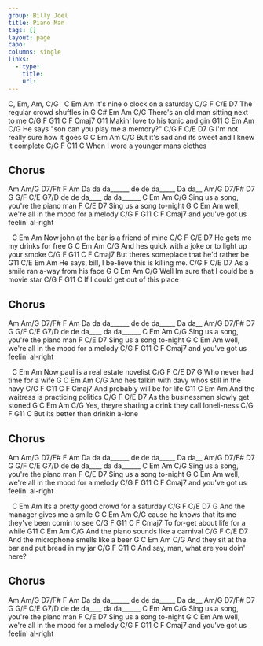 ```yaml
---
group: Billy Joel
title: Piano Man
tags: []
layout: page
capo: 
columns: single
links: 
  - type: 
    title: 
    url: 
---
```



C, Em, Am, C/G
&nbsp;    C      Em           Am
It's nine o clock on a saturday
C/G  F       C/E             D7
The regular crowd shuffles in
G           C#     Em        Am         C/G
There's an old man sitting next to me
C/G    F           G11       C     F  Cmaj7  G11
Makin' love to his tonic and gin
G11      C           Em        Am        C/G
He says "son can you play me a memory?"
C/G F          C/E         D7        G
I'm not really sure how it goes
G         C          Em          Am       C/G
But it's sad and its sweet and I knew it complete
C/G  F        G11          C
When I wore a younger mans clothes
## Chorus
Am       Am/G         D7/F#     F       Am
Da da da______  de de da_____         Da da__
Am/G  D7/F#    D7           G      G/F     C/E  G7/D
de de da____       da da______
C         Em               Am          C/G
Sing us a song, you're the piano man
F         C/E     D7
Sing us a song to-night
G           C          Em          Am
well, we're all in the mood for a melody
C/G  F            G11         C     F Cmaj7
and you've got us feelin' al-right

&nbsp;   C           Em       Am
Now john at the bar is a friend of mine
C/G F          C/E        D7
He  gets me my drinks for free
G       C            Em         Am            C/G
And hes quick with a joke or to light up your smoke
C/G        F              G11         C     F Cmaj7
But theres someplace that he'd rather be
G11      C/E         Em           Am
He says, bill, I be-lieve this is killing me.
C/G    F          C/E          D7
As a  smile ran a-way from his face
G       C           Em         Am    C/G
Well Im sure that I could be a movie star
C/G  F           G11         C
If   I could get out of this place
## Chorus
Am       Am/G         D7/F#     F       Am
Da da da______  de de da_____         Da da__
Am/G  D7/F#    D7           G      G/F     C/E  G7/D
de de da____       da da______
C         Em               Am          C/G
Sing us a song, you're the piano man
F         C/E     D7
Sing us a song to-night
G           C          Em          Am
well, we're all in the mood for a melody
C/G  F            G11         C     F Cmaj7
and you've got us feelin' al-right

&nbsp;   C         Em          Am
Now paul is a real estate novelist
C/G  F         C/E        D7     G
Who  never had time for a wife
G       C           Em        Am           C/G
And hes talkin with davy whos still in the navy
C/G  F        G11         C      F  Cmaj7
And  probably will be for life
G11     C           Em         Am
And the waitress is practicing politics
C/G      F           C/E        D7
As   the businessmen slowly get stoned
G           C         Em               Am    C/G
Yes, theyre sharing a drink they call loneli-ness
C/G     F           G11        C
But its better than drinkin a-lone
## Chorus
Am       Am/G         D7/F#     F       Am
Da da da______  de de da_____         Da da__
Am/G  D7/F#    D7           G      G/F     C/E  G7/D
de de da____       da da______
C         Em               Am          C/G
Sing us a song, you're the piano man
F         C/E     D7
Sing us a song to-night
G           C          Em          Am
well, we're all in the mood for a melody
C/G  F            G11         C     F Cmaj7
and you've got us feelin' al-right

&nbsp;     C      Em               Am
Its a pretty good crowd for a saturday
C/G     F       C/E        D7     G
And the manager gives me a smile
G        C              Em              Am       C/G
cause he knows that its me they've been comin to see
C/G      F         G11        C      F Cmaj7
To   for-get about life for a while
G11     C     Em            Am       C/G
And the piano sounds like a carnival
C/G     F          C/E           D7
And the microphone smells like a beer
G        C          Em          Am          C/G
And they sit at the bar and put bread in my jar
C/G      F             G11       C
And say, man, what are you doin' here?
## Chorus
Am       Am/G         D7/F#     F       Am
Da da da______  de de da_____         Da da__
Am/G  D7/F#    D7           G      G/F     C/E  G7/D
de de da____       da da______
C         Em               Am          C/G
Sing us a song, you're the piano man
F         C/E     D7
Sing us a song to-night
G           C          Em          Am
well, we're all in the mood for a melody
C/G  F            G11         C     F Cmaj7
and you've got us feelin' al-right

